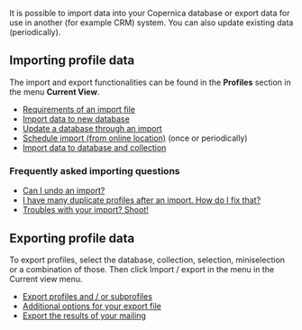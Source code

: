 It is possible to import data into your Copernica database or export
data for use in another (for example CRM) system. You can also update
existing data (periodically).

Importing profile data
----------------------

The import and export functionalities can be found in the **Profiles**
section in the menu **Current View**.

-   [Requirements of an import
    file](./the-requirements-for-a-well-formatted-import-file.md)
-   [Import data to new
    database](./setting-up-your-database-and-import-your-contacts.md)
-   [Update a database through an
    import](./updating-a-database-using-an-import.md)
-   [Schedule import (from online
    location)](./schedule-import-from-online-location.md)
    (once or periodically)
-   [Import data to database and
    collection](./import-to-a-database-with-collection.md)

### Frequently asked importing questions

-   [Can I undo an
    import?](./can-i-undo-an-import.md)
-   [I have many duplicate profiles after an import. How do I fix
    that?](./how-do-i-remove-duplicate-contacts-profiles.md)
-   [Troubles with your import?
    Shoot!](./importing-troubleshooting-and-faq.md)

Exporting profile data
----------------------

To export profiles, select the database, collection, selection,
miniselection or a combination of those. Then click Import / export in
the menu in the Current view menu.

-   [Export profiles and / or
    subprofiles](./export-profiles-and-or-subprofiles.md)
-   [Additional options for your export
    file](./additional-options-for-your-export-file.md)
-   [Export the results of your
    mailing](./export-the-results-of-your-mailing.md)

